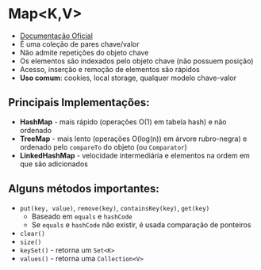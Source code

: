 # Map<K,V> 
- [Documentação Oficial](https://docs.oracle.com/javase/10/docs/api/java/util/Map.html) <br>
- É uma coleção de pares chave/valor <br>
- Não admite repetições do objeto chave <br>
- Os elementos são indexados pelo objeto chave (não possuem posição) <br>
- Acesso, inserção e remoção de elementos são rápidos <br> 
- **Uso comum**: cookies, local storage, qualquer modelo chave-valor <br>
  
## Principais Implementações:
- **HashMap** - mais rápido (operações O(1) em tabela hash) e não ordenado <br>
- **TreeMap** - mais lento (operações O(log(n)) em árvore rubro-negra) e ordenado pelo `compareTo` do objeto (ou `Comparator`) <br>
- **LinkedHashMap** - velocidade intermediária e elementos na ordem em que são adicionados <br>

## Alguns métodos importantes:
- `put(key, value)`, `remove(key)`, `containsKey(key)`, `get(key)` <br>
  - Baseado em `equals` e `hashCode` <br>
  - Se `equals` e `hashCode` não existir, é usada comparação de ponteiros <br>
- `clear()` <br>
- `size()` <br>
- `keySet()` - retorna um `Set<K>` <br>
- `values()` - retorna uma `Collection<V>` <br>

